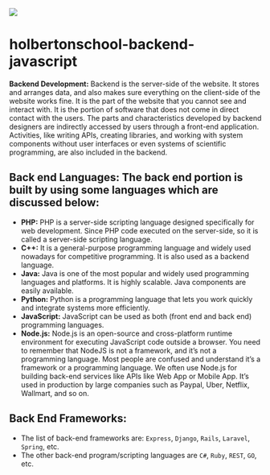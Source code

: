 ![](https://www.skilltouchng.com/images/compschool_tabs/backend%20develoiper%20training%20in%20abuja%20nigeria%20image.jpg)

# holbertonschool-backend-javascript

**Backend Development:** Backend is the server-side of the website. It stores and arranges data, and also makes sure everything on the client-side of the website works fine. It is the part of the website that you cannot see and interact with. It is the portion of software that does not come in direct contact with the users. The parts and characteristics developed by backend designers are indirectly accessed by users through a front-end application. Activities, like writing APIs, creating libraries, and working with system components without user interfaces or even systems of scientific programming, are also included in the backend. 

## Back end Languages: The back end portion is built by using some languages which are discussed below: 
 

- **PHP:** PHP is a server-side scripting language designed specifically for web development. Since PHP code executed on the server-side, so it is called a server-side scripting language.
- **C++:** It is a general-purpose programming language and widely used nowadays for competitive programming. It is also used as a backend language.
- **Java:** Java is one of the most popular and widely used programming languages and platforms. It is highly scalable. Java components are easily available.
- **Python:** Python is a programming language that lets you work quickly and integrate systems more efficiently.
- **JavaScript:** JavaScript can be used as both (front end and back end) programming languages.
- **Node.js:** Node.js is an open-source and cross-platform runtime environment for executing JavaScript code outside a browser. You need to remember that NodeJS is not a framework, and it’s not a programming language. Most people are confused and understand it’s a framework or a programming language. We often use Node.js for building back-end services like APIs like Web App or Mobile App. It’s used in production by large companies such as Paypal, Uber, Netflix, Wallmart, and so on.

## Back End Frameworks: 

- The list of back-end frameworks are: ```Express```, ```Django```, ```Rails```, ```Laravel```, ```Spring```, etc.
- The other back-end program/scripting languages are ```C#```, ```Ruby```, ```REST```, ```GO```, etc.